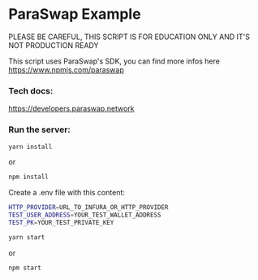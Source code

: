 # ParaSwap Example

PLEASE BE CAREFUL, THIS SCRIPT IS FOR EDUCATION ONLY AND IT'S NOT PRODUCTION READY

This script uses ParaSwap's SDK, you can find more infos here https://www.npmjs.com/paraswap

### Tech docs:
https://developers.paraswap.network

### Run the server:

```bash
yarn install
```
or
```bash
npm install
```

Create a .env file with this content:

```bash
HTTP_PROVIDER=URL_TO_INFURA_OR_HTTP_PROVIDER
TEST_USER_ADDRESS=YOUR_TEST_WALLET_ADDRESS
TEST_PK=YOUR_TEST_PRIVATE_KEY
```

```bash
yarn start
```
or
```bash
npm start
```

